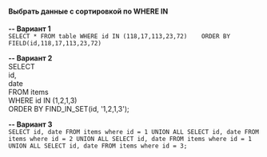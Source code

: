 #### Выбрать данные с сортировкой по WHERE IN
  
**-- Вариант 1**  
`SELECT * FROM table WHERE id IN (118,17,113,23,72)   
ORDER BY FIELD(id,118,17,113,23,72)`

**-- Вариант 2**  
    SELECT  
        id,  
        date  
    FROM items  
    WHERE id IN (1,2,1,3)  
    ORDER BY FIND_IN_SET(id, '1,2,1,3');
 
**-- Вариант 3**  
`SELECT id, date FROM items where id = 1
UNION ALL
SELECT id, date FROM items where id = 2
UNION ALL
SELECT id, date FROM items where id = 1
UNION ALL
SELECT id, date FROM items where id = 3;`